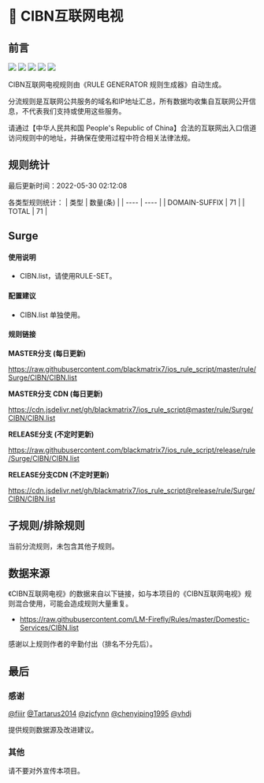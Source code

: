 # 🧸 CIBN互联网电视

## 前言

![](https://shields.io/badge/-移除重复规则-ff69b4) ![](https://shields.io/badge/-DOMAIN与DOMAIN--SUFFIX合并-green) ![](https://shields.io/badge/-DOMAIN--SUFFIX间合并-critical) ![](https://shields.io/badge/-DOMAIN--SUFFIX与DOMAIN--KEYWORD合并-blue) ![](https://shields.io/badge/-IP--CIDR(6)合并-blueviolet) 

CIBN互联网电视规则由《RULE GENERATOR 规则生成器》自动生成。

分流规则是互联网公共服务的域名和IP地址汇总，所有数据均收集自互联网公开信息，不代表我们支持或使用这些服务。

请通过【中华人民共和国 People's Republic of China】合法的互联网出入口信道访问规则中的地址，并确保在使用过程中符合相关法律法规。

## 规则统计

最后更新时间：2022-05-30 02:12:08

各类型规则统计：
| 类型 | 数量(条)  | 
| ---- | ----  |
| DOMAIN-SUFFIX | 71  | 
| TOTAL | 71  | 


## Surge 

#### 使用说明
- CIBN.list，请使用RULE-SET。

#### 配置建议
- CIBN.list 单独使用。

#### 规则链接
**MASTER分支 (每日更新)**

https://raw.githubusercontent.com/blackmatrix7/ios_rule_script/master/rule/Surge/CIBN/CIBN.list

**MASTER分支 CDN (每日更新)**

https://cdn.jsdelivr.net/gh/blackmatrix7/ios_rule_script@master/rule/Surge/CIBN/CIBN.list

**RELEASE分支 (不定时更新)**

https://raw.githubusercontent.com/blackmatrix7/ios_rule_script/release/rule/Surge/CIBN/CIBN.list

**RELEASE分支CDN (不定时更新)**

https://cdn.jsdelivr.net/gh/blackmatrix7/ios_rule_script@release/rule/Surge/CIBN/CIBN.list

## 子规则/排除规则


当前分流规则，未包含其他子规则。

## 数据来源

《CIBN互联网电视》的数据来自以下链接，如与本项目的《CIBN互联网电视》规则混合使用，可能会造成规则大量重复。

- https://raw.githubusercontent.com/LM-Firefly/Rules/master/Domestic-Services/CIBN.list


感谢以上规则作者的辛勤付出（排名不分先后）。

## 最后

### 感谢

[@fiiir](https://github.com/fiiir) [@Tartarus2014](https://github.com/Tartarus2014) [@zjcfynn](https://github.com/zjcfynn) [@chenyiping1995](https://github.com/chenyiping1995) [@vhdj](https://github.com/vhdj)

提供规则数据源及改进建议。

### 其他

请不要对外宣传本项目。